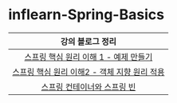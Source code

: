 # inflearn-Spring-Basics

|강의 블로그 정리|
|:---:|
|[스프링 핵심 원리 이해 1 - 예제 만들기](https://yeonx.tistory.com/entry/%EC%8A%A4%ED%94%84%EB%A7%81-%ED%95%B5%EC%8B%AC-%EC%9B%90%EB%A6%AC-%EC%9D%B4%ED%95%B41-%EC%98%88%EC%A0%9C-%EB%A7%8C%EB%93%A4%EA%B8%B0)|
|[스프링 핵심 원리 이해2 - 객체 지향 원리 적용](https://yeonx.tistory.com/entry/%EC%8A%A4%ED%94%84%EB%A7%81-%ED%95%B5%EC%8B%AC-%EC%9B%90%EB%A6%AC-%EC%9D%B4%ED%95%B42-%EA%B0%9D%EC%B2%B4-%EC%A7%80%ED%96%A5-%EC%9B%90%EB%A6%AC-%EC%A0%81%EC%9A%A9)|
|[스프링 컨테이너와 스프링 빈](https://yeonx.tistory.com/entry/%EC%8A%A4%ED%94%84%EB%A7%81-%EC%BB%A8%ED%85%8C%EC%9D%B4%EB%84%88%EC%99%80-%EC%8A%A4%ED%94%84%EB%A7%81-%EB%B9%88)|
